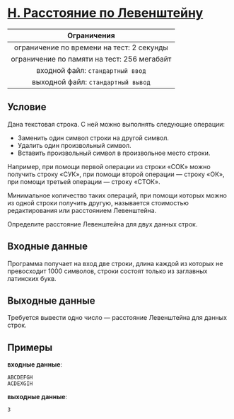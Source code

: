# [H. Расстояние по Левенштейну](H.java)

| Ограничения                                 |
|:-------------------------------------------:|
| ограничение по времени на тест: 2 секунды   |
| ограничение по памяти на тест: 256 мегабайт |
| входной файл: `стандартный ввод`            |
| выходной файл: `стандартный вывод`          |

## Условие

Дана текстовая строка. С ней можно выполнять следующие операции:

* Заменить один символ строки на другой символ.
* Удалить один произвольный символ.
* Вставить произвольный символ в произвольное место строки.

Например, при помощи первой операции из строки «СОК» можно получить строку «СУК», при помощи второй операции — строку «ОК», при помощи третьей операции — строку «СТОК».

Минимальное количество таких операций, при помощи которых можно из одной строки получить другую, называется стоимостью редактирования или расстоянием Левенштейна.

Определите расстояние Левенштейна для двух данных строк.

## Входные данные

Программа получает на вход две строки, длина каждой из которых не превосходит $1000$ символов, строки состоят только из заглавных латинских букв.

## Выходные данные

Требуется вывести одно число — расстояние Левенштейна для данных строк.

## Примеры

**входные данные**:

```text
ABCDEFGH
ACDEXGIH
```

**выходные данные**:

```text
3
```
